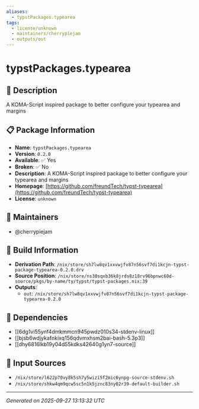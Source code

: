 ```yaml
---
aliases:
  - typstPackages.typearea
tags:
  - license/unknown
  - maintainers/cherrypiejam
  - outputs/out
---
```


# typstPackages.typearea

## 📝 Description

A KOMA-Script inspired package to better configure your typearea and margins

## 📋 Package Information

- **Name**: `typstPackages.typearea`
- **Version**: `0.2.0`
- **Available**: ✅ Yes
- **Broken**: ✅ No
- **Description**: A KOMA-Script inspired package to better configure your typearea and margins
- **Homepage**: [https://github.com/freundTech/typst-typearea](https://github.com/freundTech/typst-typearea)
- **License**: `unknown`
## 👥 Maintainers

- @cherrypiejam


## 🔧 Build Information

- **Derivation Path**: `/nix/store/sh7lw8qv1xxvwjfv87n56svf7di1kcjn-typst-package-typearea-0.2.0.drv`
- **Source Position**: `/nix/store/ns30sqxb36k8jrds8z18rv96bpnwc60d-source/pkgs/by-name/ty/typst/typst-packages.nix:39`
- **Outputs**:
  - `out`:  `/nix/store/sh7lw8qv1xxvwjfv87n56svf7di1kcjn-typst-package-typearea-0.2.0`

## 🔗 Dependencies

- [[6dg1vi55ynf4dmkmmcn945pwdz010s34-stdenv-linux]]
- [[bjsb6wdjykafnkixq156qdvmxhsm2bai-bash-5.3p3]]
- [[dhy6816lkb19y04d55kdks42640g1yn7-source]]

## 📁 Input Sources

- `/nix/store/l622p70vy8k5sh7y5wizi5f2mic6ynpg-source-stdenv.sh`
- `/nix/store/shkw4qm9qcw5sc5n1k5jznc83ny02r39-default-builder.sh`

---
*Generated on 2025-09-27 13:13:32 UTC*
